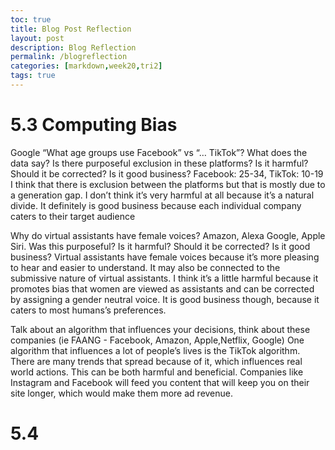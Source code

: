 ```yaml
---
toc: true
title: Blog Post Reflection
layout: post
description: Blog Reflection
permalink: /blogreflection
categories: [markdown,week20,tri2]
tags: true
---
```


# 5.3 Computing Bias
Google “What age groups use Facebook” vs “… TikTok”? What does the data say? Is there purposeful exclusion in these platforms? Is it harmful? Should it be corrected? Is it good business?
Facebook: 25-34, TikTok: 10-19
I think that there is exclusion between the platforms but that is mostly due to a generation gap. I don’t think it’s very harmful at all because it’s a natural divide. It definitely is good business because each individual company caters to their target audience

Why do virtual assistants have female voices? Amazon, Alexa Google, Apple Siri. Was this purposeful? Is it harmful? Should it be corrected? Is it good business?
Virtual assistants have female voices because it’s more pleasing to hear and easier to understand. It may also be connected to the submissive nature of virtual assistants. I think it’s a little harmful because it promotes bias that women are viewed as assistants and can be corrected by assigning a gender neutral voice. It is good business though, because it caters to most humans’s preferences.

Talk about an algorithm that influences your decisions, think about these companies (ie FAANG - Facebook, Amazon, Apple,Netflix, Google)
One algorithm that influences a lot of people’s lives is the TikTok algorithm. There are many trends that spread because of it, which influences real world actions. This can be both harmful and beneficial. Companies like Instagram and Facebook will feed you content that will keep you on their site longer, which would make them more ad revenue.

# 5.4 